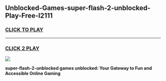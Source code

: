 
## Unblocked-Games-super-flash-2-unblocked-Play-Free-l2111
<h3>
<a href="https://premium76.site?title=super-flash-2-unblocked&ref=21A">CLICK TO PLAY</a></h3>
<hr>

<h3>
<a href="https://premium76.site?title=super-flash-2-unblocked&ref=21A">CLICK 2 PLAY</a>
  
</h3>

<a href="https://premium76.site?title=super-flash-2-unblocked&ref=21A"><img src="https://clearcache.store/games.png"></a>


**super-flash-2-unblocked games unblocked: Your Gateway to Fun and Accessible Online Gaming**
